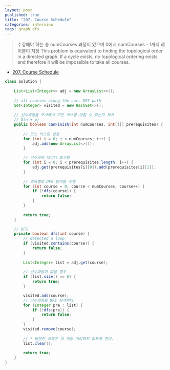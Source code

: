 ```yaml
---
layout: post
published: true
title: "207. Course Schedule"
categories: interview
tags: graph dfs
---
```


> 수강해야 하는 총 numCourses 과정이 있으며 0에서 numCourses - 1까지 레이블이 지정
> This problem is equivalent to finding the topological order in a directed graph.
> If a cycle exists, no topological ordering exists and therefore it will be impossible to take all courses.

- [207. Course Schedule](https://leetcode.com/problems/course-schedule/)

```java
class Solution {
    
    List<List<Integer>> adj = new ArrayList<>();
    
    // all courses along the curr DFS path
    Set<Integer> visited = new HashSet<>();
    
    // 선수과정을 조사해서 모든 코스를 마칠 수 있는지 체크
    // O(n + p)
    public boolean canFinish(int numCourses, int[][] prerequisites) {
        
        // 코스 리스트 생성
        for (int i = 0; i < numCourses; i++) {
            adj.add(new ArrayList<>());
        }

        // 선수과목 데이터 초기화
        for (int i = 0; i < prerequisites.length; i++) {
            adj.get(prerequisites[i][0]).add(prerequisites[i][1]);
        }
        
        // 과목별로 DFS 탐색을 수행
        for (int course = 0; course < numCourses; course++) {
            if (!dfs(course)) {
                return false;
            }
        }
        
        return true;
    }

    // DFS
    private boolean dfs(int course) {
        // detected a loop
        if (visited.contains(course)) {
            return false;
        }
        
        List<Integer> list = adj.get(course);
        
        // 선수과정이 없을 경우
        if (list.size() == 0) {
            return true;
        }

        visited.add(course);
        // 선수과목을 DFS 탐색한다.
        for (Integer pre : list) {
            if (!dfs(pre)) {
                return false;
            }
        }
        visited.remove(course);
        
        // * 방문한 과목은 더 이상 처리하지 않도록 한다.
        list.clear(); 
        
        return true;
    }
}
```
